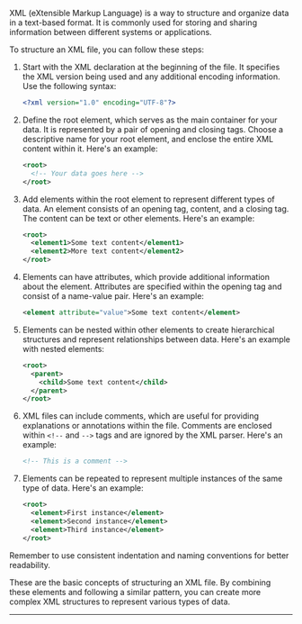 XML (eXtensible Markup Language) is a way to structure and organize data in a text-based format. It is commonly used for storing and sharing information between different systems or applications.

To structure an XML file, you can follow these steps:

1. Start with the XML declaration at the beginning of the file. It specifies the XML version being used and any additional encoding information. Use the following syntax:

   ```xml
   <?xml version="1.0" encoding="UTF-8"?>
   ```

2. Define the root element, which serves as the main container for your data. It is represented by a pair of opening and closing tags. Choose a descriptive name for your root element, and enclose the entire XML content within it. Here's an example:

   ```xml
   <root>
     <!-- Your data goes here -->
   </root>
   ```

3. Add elements within the root element to represent different types of data. An element consists of an opening tag, content, and a closing tag. The content can be text or other elements. Here's an example:

   ```xml
   <root>
     <element1>Some text content</element1>
     <element2>More text content</element2>
   </root>
   ```

4. Elements can have attributes, which provide additional information about the element. Attributes are specified within the opening tag and consist of a name-value pair. Here's an example:

   ```xml
   <element attribute="value">Some text content</element>
   ```

5. Elements can be nested within other elements to create hierarchical structures and represent relationships between data. Here's an example with nested elements:

   ```xml
   <root>
     <parent>
       <child>Some text content</child>
     </parent>
   </root>
   ```

6. XML files can include comments, which are useful for providing explanations or annotations within the file. Comments are enclosed within `<!--` and `-->` tags and are ignored by the XML parser. Here's an example:

   ```xml
   <!-- This is a comment -->
   ```

7. Elements can be repeated to represent multiple instances of the same type of data. Here's an example:

   ```xml
   <root>
     <element>First instance</element>
     <element>Second instance</element>
     <element>Third instance</element>
   </root>
   ```

Remember to use consistent indentation and naming conventions for better readability.

These are the basic concepts of structuring an XML file. By combining these elements and following a similar pattern, you can create more complex XML structures to represent various types of data.

---